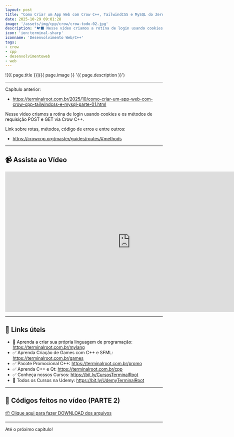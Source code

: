 ```yaml
---
layout: post
title: "Como Criar um App Web com Crow C++, TailwindCSS e MySQL do Zero :: Parte 02"
date: 2025-10-29 09:01:28
image: '/assets/img/cpp/crow/crow-todo-02.jpg'
description: "🐦‍⬛ Nesse vídeo criamos a rotina de login usando cookies e os métodos de requisição POST e GET via Crow C++."
icon: 'ion:terminal-sharp'
iconname: 'Desenvolvimento Web/C++'
tags:
- crow
- cpp
- desenvolvimentoweb
- web
---
```


![{{ page.title }}]({{ page.image }} '{{ page.description }}')

---

Capítulo anterior:
+ <https://terminalroot.com.br/2025/10/como-criar-um-app-web-com-crow-cpp-tailwindcss-e-mysql-parte-01.html>

Nesse vídeo criamos a rotina de login usando cookies e os métodos de requisição POST e GET via Crow C++.

Link sobre rotas, métodos, código de erros e entre outros:
+ <https://crowcpp.org/master/guides/routes/#methods>

---

## 📹 Assista ao Vídeo

<iframe width="800" height="450" src="https://www.youtube.com/embed/1ThyMFnan0M" title="Como Criar um App Web com Crow C++, TailwindCSS e MySQL :: PARTE 2" frameborder="0" allow="accelerometer; autoplay; clipboard-write; encrypted-media; gyroscope; picture-in-picture" allowfullscreen></iframe>

---

## 🔗 Links úteis
+ 👑 Aprenda a criar sua própria linguagem de programação: <https://terminalroot.com.br/mylang>
+ ✅ Aprenda Criação de Games com C++ e SFML: <https://terminalroot.com.br/games>
+ ✅ Pacote Promocional C++: <https://terminalroot.com.br/promo>
+ ✅ Aprenda C++ e Qt: <https://terminalroot.com.br/cpp>
+ ✅ Conheça nossos Cursos: <https://bit.ly/CursosTerminalRoot>
+ 🎁 Todos os Cursos na Udemy: <https://bit.ly/UdemyTerminalRoot>

---

## 📝 Códigos feitos no vídeo (PARTE 2)
<a href="https://terminalroot.com.br/downs/crow-02.tar.gz" class="btn btn-danger btn-lg" download>📦 Clique aqui para fazer DOWNLOAD dos arquivos</a>

---

Até o próximo capítulo!

